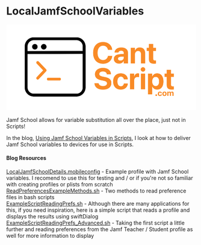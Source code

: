 # LocalJamfSchoolVariables


<p align="center">
<img width="512" alt="CantScript Logo" src="https://github.com/cantscript/LocalJamfSchoolVariables/blob/main/CantScript_Full_DotComV7.png">
</p>

Jamf School allows for variable substitution all over the place, just not in Scripts!

In the blog, [Using Jamf School Variables in Scripts](www.cantscript.com), I look at how to deliver Jamf School variables to devices for use in Scripts.

#### Blog Resources

[LocalJamfSchoolDetails.mobileconfig](https://github.com/cantscript/LocalJamfSchoolVariables/blob/main/LocalJamfSchoolDetails.mobileconfig) - Example profile with Jamf School variables. I recomend to use this for testing and / or if you're not so familiar with creating profiles or plists from scratch <br>
[ReadPreferencesExampleMethods.sh](https://github.com/cantscript/LocalJamfSchoolVariables/blob/main/ReadPreferencesExampleMethods.sh) - Two methods to read preference files in bash scripts <br>
[ExampleScriptReadingPrefs.sh](https://github.com/cantscript/LocalJamfSchoolVariables/blob/main/ExampleScriptReadingPrefs.sh) - Although there are many applications for this, if you need inspiration, here is a simple script that reads a profile and displays the results using swiftDialog <br>
[ExampleScriptReadingPrefs_Advanced.sh](https://github.com/cantscript/LocalJamfSchoolVariables/blob/main/ExampleScriptReadingPrefs_Advanced.sh) - Taking the first script a little further and reading preferences from the Jamf Teacher / Student profile as well for more information to display
